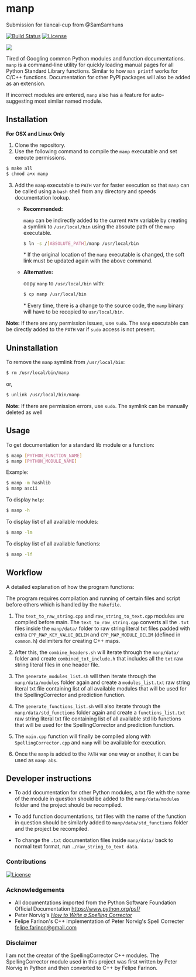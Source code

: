# manp

Submission for tiancai-cup from @SamSamhuns

[![Build Status](https://travis-ci.com/SamSamhuns/manp.svg?token=Z5sqtVdygQce8gKWkdrq&branch=master)](https://travis-ci.com/SamSamhuns/manp)
[![License](https://img.shields.io/badge/License-Apache%202.0-blue.svg)](https://opensource.org/licenses/Apache-2.0)

<img src='img/manp_demo_high.gif'>

Tired of Googling common Python modules and function documentations. `manp` is a command-line utility for quickly loading manual pages for all Python Standard Library functions. Similar to how `man printf` works for C/C++ functions. Documentation for other PyPI packages will also be added as an extension.

If incorrect modules are entered, `manp` also has a feature for auto-suggesting most similar named module.

## Installation

**For OSX and Linux Only**

1.  Clone the repository.
2.  Use the following command to compile the `manp` executable and set execute permissions.

```bash
$ make all
$ chmod a+x manp
```

3.  Add the `manp` executable to `PATH` var for faster execution so that `manp` can be called using a `bash` shell from any directory and speeds documentation lookup.

    -   **Recommended:**

        `manp` can be indirectly added to the current `PATH` variable by creating a symlink to `/usr/local/bin` using the absoute path of the `manp` executable.

        ```bash
        $ ln -s /[ABSOLUTE_PATH]/manp /usr/local/bin
        ```

        \* If the original location of the `manp` executable is changed, the soft link must be updated again with the above command.

    -   **Alternative:**

        copy `manp` to `/usr/local/bin` with:

        ```bash
        $ cp manp /usr/local/bin
        ```

        \* Every time, there is a change to the source code, the `manp` binary will have to be recopied to `usr/local/bin`.

**Note:** If there are any permission issues, use `sudo`. The `manp` executable can be directly added to the `PATH` var if `sudo` access is not present.

## Uninstallation

 To remove the `manp` symlink from `/usr/local/bin`:

```bash
$ rm /usr/local/bin/manp
```

or,

```bash
$ unlink /usr/local/bin/manp
```

**Note:** If there are permission errors, use `sudo`. The symlink can be manually deleted as well

## Usage

To get documentation for a standard lib module or a function:

```bash
$ manp [PYTHON_FUNCTION_NAME]
$ manp [PYTHON_MODULE_NAME]
```

Example:

```bash
$ manp -m hashlib
$ manp ascii
```

To display `help`:

```bash
$ manp -h
```

To display list of all available modules:

```bash
$ manp -lm
```

To display list of all available functions:

```bash
$ manp -lf
```

## Workflow

A detailed explanation of how the program functions:

The program requires compilation and running of certain files and script before others which is handled by the `Makefile`.

1.   The `text_to_raw_string.cpp` and `raw_string_to_text.cpp` modules are compiled before main. The `text_to_raw_string.cpp` converts all the `.txt` files inside the `manp/data/` folder to raw string literal txt files padded with extra `CPP_MAP_KEY_VALUE_DELIM` and `CPP_MAP_MODULE_DELIM` (defined in `common.h`) delimiters for creating C++ maps.

2.   After this, the `combine_headers.sh` will iterate through the `manp/data/` folder and create `combined_txt_include.h` that includes all the `txt` raw string literal files in one header file.

3.   The `generate_modules_list.sh` will then iterate through the `manp/data/modules` folder again and create a `modules_list.txt` raw string literal txt file containing list of all available modules that will be used for the SpellingCorrector and prediction function.

3.   The `generate_functions_list.sh` will also iterate through the `manp/data/std_functions` folder again and create a `functions_list.txt` raw string literal txt file containing list of all available std lib functions that will be used for the SpellingCorrector and prediction function.

4.   The `main.cpp` function will finally be compiled along with `SpellingCorrector.cpp` and `manp` will be available for execution.

5.   Once the `manp` is added to the `PATH` var one way or another, it can be used as `manp abs`.

## Developer instructions

-   To add documentation for other Python modules, a txt file with the name of the module in question should be added to the `manp/data/modules` folder and the project should be recompiled.

-   To add function documentations, txt files with the name of the function in question should be similarly added to `manp/data/std_functions` folder and the project be recompiled.

-   To change the `.txt` documentation files inside `manp/data/` back to normal text format, run `./raw_string_to_text data`.

### Contributions

[![License](https://img.shields.io/badge/contributions-welcome-brightgreen.svg?style=flat.svg)](https://github.com/SamSamhuns/manp/pulls)

### Acknowledgements

-   All documentations imported from the Python Software Foundation Official Documentation <https://www.python.org/psf/>
-   Peter Norvig's <a href='https://norvig.com/spell-correct.html'>*How to Write a Spelling Corrector*</a>
-   Felipe Farinon's C++ implementation of Peter Norvig's Spell Correcter <felipe.farinon@gmail.com>

### Disclaimer

I am not the creator of the SpellingCorrector C++ modules. The SpellingCorrector module used in this project was first written by Peter Norvig in Python and then converted to C++ by Felipe Farinon.
